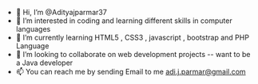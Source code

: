 - 👋 Hi, I’m @Adityajparmar37
- 👀 I’m interested in coding and learning different skills in computer languages
- 🌱 I’m currently learning HTML5  , CSS3 , javascript , bootstrap and PHP Language
- 💞️ I’m looking to collaborate on web development projects
-- want to be a Java developer 
- 📫 You can  reach me by sending Email to me adi.j.parmar@gmail.com

<!---
Adityajparmar37/Adityajparmar37 is a ✨ special ✨ repository because its `README.md` (this file) appears on your GitHub profile.
You can click the Preview link to take a look at your changes.
--->
